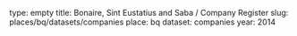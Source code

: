 type: empty
title: Bonaire, Sint Eustatius and Saba / Company Register
slug: places/bq/datasets/companies
place: bq
dataset: companies
year: 2014
